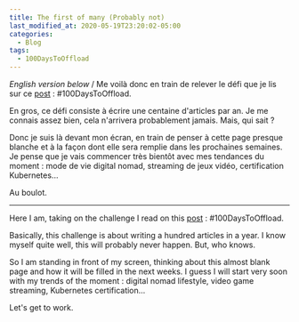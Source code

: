 ```yaml
---
title: The first of many (Probably not)
last_modified_at: 2020-05-19T23:20:02-05:00
categories:
  - Blog
tags:
  - 100DaysToOffload
---
```


*English version below* / Me voilà donc en train de relever le défi que je lis sur ce [post](https://100daystooffload.com/) : #100DaysToOffload.

En gros, ce défi consiste à écrire une centaine d'articles par an. Je me connais assez bien, cela n'arrivera probablement jamais. Mais, qui sait ?

Donc je suis là devant mon écran, en train de penser à cette page presque blanche et à la façon dont elle sera remplie dans les prochaines semaines. Je pense que je vais commencer très bientôt avec mes tendances du moment : mode de vie digital nomad, streaming de jeux vidéo, certification Kubernetes...

Au boulot.

---

Here I am, taking on the challenge I read on this [post](https://100daystooffload.com/) : #100DaysToOffload.

Basically, this challenge is about writing a hundred articles in a year. I know myself quite well, this will probably never happen. But, who knows.

So I am standing in front of my screen, thinking about this almost blank page and how it will be filled in the next weeks. I guess I will start very soon with my trends of the moment : digital nomad lifestyle, video game streaming, Kubernetes certification...

Let's get to work.